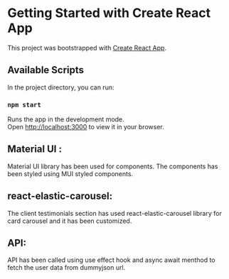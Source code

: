 # Getting Started with Create React App

This project was bootstrapped with [Create React App](https://github.com/facebook/create-react-app).

## Available Scripts

In the project directory, you can run:

### `npm start`

Runs the app in the development mode.\
Open [http://localhost:3000](http://localhost:3000) to view it in your browser.

## Material UI :

Material UI library has been used for components. The components has been styled using MUI styled components.

## react-elastic-carousel:

The client testimonials section has used react-elastic-carousel library for card carousel and it has been customized.


## API:

API has been called using use effect hook and async await menthod to fetch the user data from dummyjson url.

